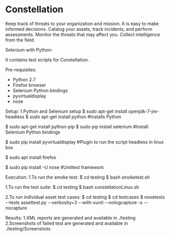# Constellation
Keep track of threats to your organization and mission. It is easy to make informed decisions.
Catalog your assets, track incidents, and perform assessments. Monitor the threats that may affect you.
Collect intelligence from the field.

Selenium with Python:

It contains test scripts for Constellation.

Pre-requisites:
- Python 2.7
- Firefox browser
- Selenium Python bindings
- pyvirtualdisplay
- nose


Setup:
1.Python and Selenium setup
$ sudo apt-get install openjdk-7-jre-headless
$ sudo apt-get install python       #Installs Python

$ sudo apt-get install python-pip
$ sudo pip install selenium     #Install Selenium Python bindings

$ sudo pip install pyvirtualdisplay      #Plugin to run the script headless in linux box

$ sudo apt install firefox

$ sudo pip install -U nose        #Unittest framework


Execution:
1.To run the smoke test:
$ cd testing
$ bash smoketest.sh

1.To run the test suite:
$ cd testing
$ bash constellationLinux.sh

2.To run individual asset test cases:
$ cd testing
$ cd testcases
$ nosetests --tests assettest.py --verbosity=3 --with-xunit --nologcapture -s --nocapture


Results:
1.XML reports are generated and available in ./testing
2.Screenshots of failed test are generated and available in ./testing/Screenshots



